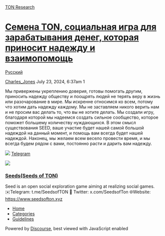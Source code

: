 [TON Research](/)

# [Семена TON, социальная игра для зарабатывания денег, которая приносит надежду и взаимопомощь](/t/ton/29329)

[Русский](/c/ru/49) 

    

[Charles\_Jones](https://tonresear.ch/u/Charles_Jones)  July 23, 2024, 6:37am  1

Мы привержены укреплению доверия, готовы помогать другим, приносить надежду обществу и поощрять людей не терять веру в жизнь или разочарование в мире. Мы искренне относимся ко всем, потому что хотим дать надежду каждому. Мы не заставляем никого верить нам и не просим вас делать то, что вы не хотите делать. Мы создали игру, благодаря которой мы надеемся создать сильное сообщество, которое поможет большему количеству нуждающихся. В этом смысл существования SEED, ваше участие будет нашей самой большой надеждой на данный момент, и помощь вам всегда будет нашей надеждой. Наконец, мы желаем всем весело провести время, и мы всегда будем рядом с вами, постоянно расти и дарить вам надежду.

![](https://telegram.org/img/website_icon.svg?4) [Telegram](https://t.me/SeedsofTON)

![](https://tonresear.ch/uploads/default/original/2X/f/f226257e3cb311f0c516862c3cf85a3ecfe8ccbe.jpeg)

### [Seeds(Seeds of TON)](https://t.me/SeedsofTON)

Seed is an open social exploration game aiming at realizing social games. ✉️Telegram: t.me/SeedsofTON 📱 Twitter: x.com/SeedsofTon 🌐Website: https://www.seedsofton.xyz

 

*   [Home](/)
*   [Categories](/categories)
*   [Guidelines](/guidelines)

Powered by [Discourse](https://www.discourse.org), best viewed with JavaScript enabled